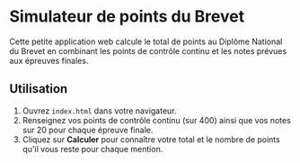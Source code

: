 # Simulateur de points du Brevet

Cette petite application web calcule le total de points au Diplôme National du Brevet en combinant les points de contrôle continu et les notes prévues aux épreuves finales.

## Utilisation

1. Ouvrez `index.html` dans votre navigateur.
2. Renseignez vos points de contrôle continu (sur 400) ainsi que vos notes sur 20 pour chaque épreuve finale.
3. Cliquez sur **Calculer** pour connaître votre total et le nombre de points qu'il vous reste pour chaque mention.
